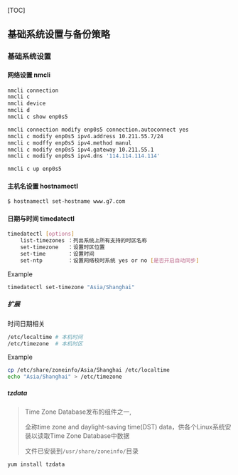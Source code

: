 [TOC]

## 基础系统设置与备份策略

### 基础系统设置

#### 网络设置 		nmcli

~~~bash
nmcli connection
nmcli c
nmcli device
nmcli d
nmcli c show enp0s5
~~~

```bash
nmcli connection modify enp0s5 connection.autoconnect yes
nmcli c modify enp0s5 ipv4.address 10.211.55.7/24
nmcli c modffy enp0s5 ipv4.method manul
nmcli c modify enp0s5 ipv4.gateway 10.211.55.1
nmcli c modify enp0s5 ipv4.dns '114.114.114.114'

nmcli c up enp0s5
```

#### 主机名设置 	hostnamectl

~~~bash
$ hostnamectl set-hostname www.g7.com
~~~

#### 日期与时间 	timedatectl

~~~bash
timedatectl [options]
	list-timezones ：列出系统上所有支持的时区名称
	set-timezone   ：设置时区位置
	set-time       ：设置时间
	set-ntp        ：设置网络校时系统 yes or no [是否开启自动同步]
~~~

Example

~~~bash
timedatectl set-timezone "Asia/Shanghai"
~~~

##### 扩展

时间日期相关

~~~bash
/etc/localtime # 本机时间
/etc/timezone  # 本机时区
~~~

Example

~~~bash
cp /etc/share/zoneinfo/Asia/Shanghai /etc/localtime
echo "Asia/Shanghai" > /etc/timezone
~~~

##### tzdata

> Time Zone Database发布的组件之一,
>
> 全称time zone and daylight-saving time(DST) data，供各个Linux系统安装以读取Time Zone Database中数据
>
> 文件已安装到`/usr/share/zoneinfo/`目录

~~~bash
yum install tzdata
~~~
